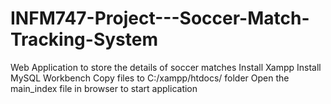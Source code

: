 # INFM747-Project---Soccer-Match-Tracking-System
Web Application to store the details of soccer matches
Install Xampp
Install MySQL Workbench
Copy files to C:/xampp/htdocs/ folder
Open the main_index file in browser to start application
